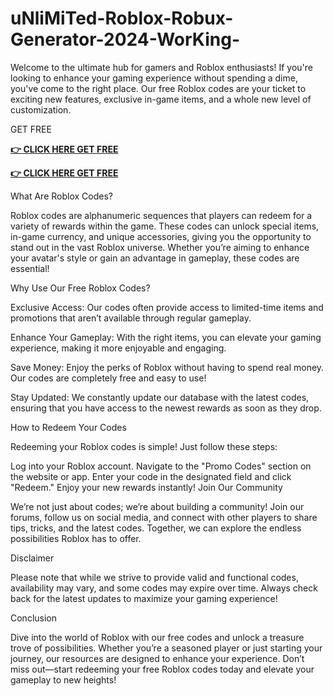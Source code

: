 # uNliMiTed-Roblox-Robux-Generator-2024-WorKing-

Welcome to the ultimate hub for gamers and Roblox enthusiasts! If you're looking to enhance your gaming experience without spending a dime, you've come to the right place. Our free Roblox codes are your ticket to exciting new features, exclusive in-game items, and a whole new level of customization.

GET FREE

**[👉 CLICK HERE GET FREE](https://tinyurl.com/55jbsejf)**

**[👉 CLICK HERE GET FREE](https://tinyurl.com/55jbsejf)**

What Are Roblox Codes?

Roblox codes are alphanumeric sequences that players can redeem for a variety of rewards within the game. These codes can unlock special items, in-game currency, and unique accessories, giving you the opportunity to stand out in the vast Roblox universe. Whether you’re aiming to enhance your avatar's style or gain an advantage in gameplay, these codes are essential!

Why Use Our Free Roblox Codes?

Exclusive Access: Our codes often provide access to limited-time items and promotions that aren’t available through regular gameplay.

Enhance Your Gameplay: With the right items, you can elevate your gaming experience, making it more enjoyable and engaging.

Save Money: Enjoy the perks of Roblox without having to spend real money. Our codes are completely free and easy to use!

Stay Updated: We constantly update our database with the latest codes, ensuring that you have access to the newest rewards as soon as they drop.

How to Redeem Your Codes

Redeeming your Roblox codes is simple! Just follow these steps:

Log into your Roblox account.
Navigate to the "Promo Codes" section on the website or app.
Enter your code in the designated field and click "Redeem."
Enjoy your new rewards instantly!
Join Our Community

We’re not just about codes; we’re about building a community! Join our forums, follow us on social media, and connect with other players to share tips, tricks, and the latest codes. Together, we can explore the endless possibilities Roblox has to offer.

Disclaimer

Please note that while we strive to provide valid and functional codes, availability may vary, and some codes may expire over time. Always check back for the latest updates to maximize your gaming experience!

Conclusion

Dive into the world of Roblox with our free codes and unlock a treasure trove of possibilities. Whether you’re a seasoned player or just starting your journey, our resources are designed to enhance your experience. Don’t miss out—start redeeming your free Roblox codes today and elevate your gameplay to new heights!


